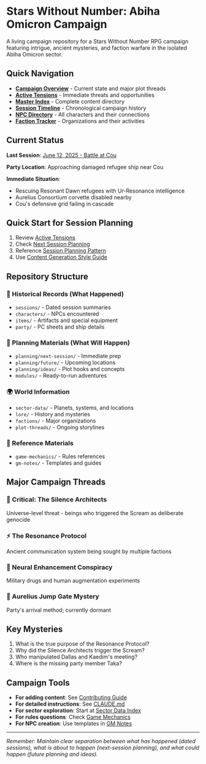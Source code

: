 # Stars Without Number: Abiha Omicron Campaign

A living campaign repository for a Stars Without Number RPG campaign featuring intrigue, ancient mysteries, and faction warfare in the isolated Abiha Omicron sector.

## Quick Navigation

- **[Campaign Overview](campaign-overview.md)** - Current state and major plot threads
- **[Active Tensions](plot-threads/active-tensions.md)** - Immediate threats and opportunities
- **[Master Index](MASTER-INDEX.md)** - Complete content directory
- **[Session Timeline](TIMELINE.md)** - Chronological campaign history
- **[NPC Directory](NPC-INDEX.md)** - All characters and their connections
- **[Faction Tracker](FACTION-TRACKER.md)** - Organizations and their activities

## Current Status

**Last Session**: [June 12, 2025 - Battle at Cou](sessions/2025-06-12-cou-approach-battle.md)

**Party Location**: Approaching damaged refugee ship near Cou

**Immediate Situation**: 
- Rescuing Resonant Dawn refugees with Ur-Resonance intelligence
- Aurelius Consortium corvette disabled nearby
- Cou's defensive grid failing in cascade

## Quick Start for Session Planning

1. Review [Active Tensions](plot-threads/active-tensions.md)
2. Check [Next Session Planning](planning/next-session/)
3. Reference [Session Planning Pattern](gm-notes/session-planning-pattern.md)
4. Use [Content Generation Style Guide](gm-notes/content-generation-style.md)

## Repository Structure

### 📅 Historical Records (What Happened)
- `sessions/` - Dated session summaries
- `characters/` - NPCs encountered
- `items/` - Artifacts and special equipment
- `party/` - PC sheets and ship details

### 🎯 Planning Materials (What Will Happen)
- `planning/next-session/` - Immediate prep
- `planning/future/` - Upcoming locations
- `planning/ideas/` - Plot hooks and concepts
- `modules/` - Ready-to-run adventures

### 🌍 World Information
- `sector-data/` - Planets, systems, and locations
- `lore/` - History and mysteries
- `factions/` - Major organizations
- `plot-threads/` - Ongoing storylines

### 📖 Reference Materials
- `game-mechanics/` - Rules references
- `gm-notes/` - Templates and guides

## Major Campaign Threads

### 🔴 Critical: The Silence Architects
Universe-level threat - beings who triggered the Scream as deliberate genocide

### ⚡ The Resonance Protocol
Ancient communication system being sought by multiple factions

### 🧠 Neural Enhancement Conspiracy
Military drugs and human augmentation experiments

### 🚀 Aurelius Jump Gate Mystery
Party's arrival method; currently dormant

## Key Mysteries
1. What is the true purpose of the Resonance Protocol?
2. Why did the Silence Architects trigger the Scream?
3. Who manipulated Dallas and Kaedim's meeting?
4. Where is the missing party member Taka?

## Campaign Tools

- **For adding content**: See [Contributing Guide](CONTRIBUTING.md)
- **For detailed instructions**: See [CLAUDE.md](CLAUDE.md)
- **For sector exploration**: Start at [Sector Data Index](sector-data/index.md)
- **For rules questions**: Check [Game Mechanics](game-mechanics/)
- **For NPC creation**: Use templates in [GM Notes](gm-notes/)

---

*Remember: Maintain clear separation between what has happened (dated sessions), what is about to happen (next-session planning), and what could happen (future planning and ideas).*